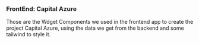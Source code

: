 ### FrontEnd: Capital Azure

Those are the Wdget Components we used in the frontend app to create the project Capital Azure, using the data we get from the backend and some tailwind to style it.

